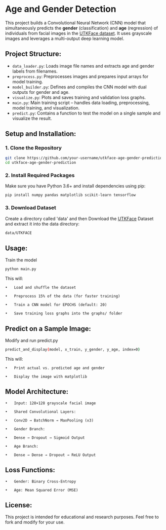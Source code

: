 # Age and Gender Detection
This project builds a Convolutional Neural Network (CNN) model that simultaneously predicts the **gender** (classification) and **age** (regression) of individuals from facial images in the [UTKFace dataset](https://susanqq.github.io/UTKFace/). It uses grayscale images and leverages a multi-output deep learning model.

## Project Structure:

- `data_loader.py`: Loads image file names and extracts age and gender labels from filenames.
- `preprocess.py`: Preprocesses images and prepares input arrays for model training.
- `model_builder.py`: Defines and compiles the CNN model with dual outputs for gender and age.
- `visualize.py`: Plots and saves training and validation loss graphs.
- `main.py`: Main training script – handles data loading, preprocessing, model training, and visualization.
- `predict.py`: Contains a function to test the model on a single sample and visualize the result.

## Setup and Installation:

### 1. Clone the Repository

```bash
git clone https://github.com/your-username/utkface-age-gender-prediction.git
cd utkface-age-gender-prediction
```

### 2. Install Required Packages

Make sure you have Python 3.6+ and install dependencies using pip:

```bash
pip install numpy pandas matplotlib scikit-learn tensorflow
```

### 3. Download Dataset

Create a directory called 'data' and then Download the [UTKFace](https://www.kaggle.com/datasets/jangedoo/utkface-new) Dataset and extract it into the data directory:

```bash
data/UTKFACE
```


## Usage:

Train the model

```bash
python main.py
```

This will:

	•	Load and shuffle the dataset

	•	Preprocess 15% of the data (for faster training)

	•	Train a CNN model for EPOCHS (default: 20)

	•	Save training loss graphs into the graphs/ folder


## Predict on a Sample Image:

Modify and run predict.py

```bash
predict_and_display(model, x_train, y_gender, y_age, index=0)
```


This will:

	•	Print actual vs. predicted age and gender

	•	Display the image with matplotlib


## Model Architecture:

	•	Input: 128×128 grayscale facial image

	•	Shared Convolutional Layers:

	•	Conv2D → BatchNorm → MaxPooling (x3)

	•	Gender Branch:

	•	Dense → Dropout → Sigmoid Output

	•	Age Branch:

	•	Dense → Dense → Dropout → ReLU Output

## Loss Functions:

	•	Gender: Binary Cross-Entropy

	•	Age: Mean Squared Error (MSE)

## License:

This project is intended for educational and research purposes. Feel free to fork and modify for your use.
